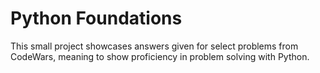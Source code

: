 # Python Foundations
This small project showcases answers given for select problems from CodeWars, meaning to show proficiency in problem solving with Python. 